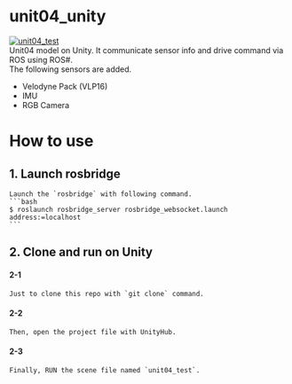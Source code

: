 # unit04_unity
[![unit04_test](.image/unit04_test.gif)](https://www.youtube.com/watch?v=C1V_L85p0-I)  
Unit04 model on Unity.
It communicate sensor info and drive command via ROS using ROS#.  
The following sensors are added.

- Velodyne Pack (VLP16)
- IMU
- RGB Camera

# How to use
## 1. Launch rosbridge
    Launch the `rosbridge` with following command.
    ```bash
    $ roslaunch rosbridge_server rosbridge_websocket.launch address:=localhost
    ```
## 2. Clone and run on Unity
#### 2-1
    Just to clone this repo with `git clone` command.
#### 2-2
    Then, open the project file with UnityHub.
#### 2-3
    Finally, RUN the scene file named `unit04_test`.
    
